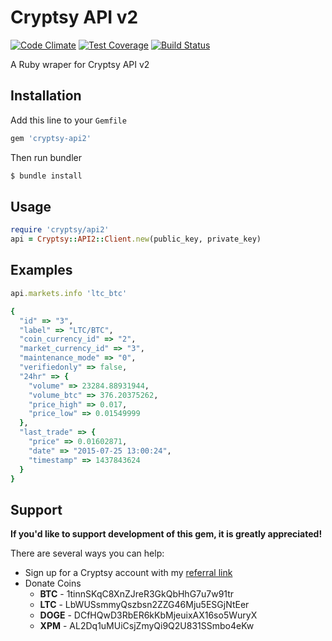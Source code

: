 Cryptsy API v2
==============
[![Code Climate](https://codeclimate.com/github/tinnvec/cryptsy-api2/badges/gpa.svg)](https://codeclimate.com/github/tinnvec/cryptsy-api2)
[![Test Coverage](https://codeclimate.com/github/tinnvec/cryptsy-api2/badges/coverage.svg)](https://codeclimate.com/github/tinnvec/cryptsy-api2/coverage)
[![Build Status](https://travis-ci.org/tinnvec/cryptsy-api2.svg)](https://travis-ci.org/tinnvec/cryptsy-api2)  

A Ruby wraper for Cryptsy API v2

Installation
------------
Add this line to your `Gemfile`
```ruby
gem 'cryptsy-api2'
```
Then run bundler
```bash
$ bundle install
```

Usage
-----
```ruby
require 'cryptsy/api2'
api = Cryptsy::API2::Client.new(public_key, private_key)
```

Examples
--------
```ruby
api.markets.info 'ltc_btc'

{
  "id" => "3",
  "label" => "LTC/BTC",
  "coin_currency_id" => "2",
  "market_currency_id" => "3",
  "maintenance_mode" => "0",
  "verifiedonly" => false,
  "24hr" => {
    "volume" => 23284.88931944,
    "volume_btc" => 376.20375262,
    "price_high" => 0.017,
    "price_low" => 0.01549999
  },
  "last_trade" => {
    "price" => 0.01602871,
    "date" => "2015-07-25 13:00:24",
    "timestamp" => 1437843624
  }
}
```

Support
-------
**If you'd like to support development of this gem, it is greatly appreciated!**  

There are several ways you can help:
* Sign up for a Cryptsy account with my [referral link](https://www.cryptsy.com/users/register?refid=334408)
* Donate Coins
  * **BTC** - 1tinnSKqC8XnZJreR3GkQbHhG7u7w91tr
  * **LTC** - LbWUSsmmyQszbsn2ZZG46Mju5ESGjNtEer
  * **DOGE** - DCfHQwD3RbER6kKbMjeuixAX16so5WuryX
  * **XPM** - AL2Dq1uMUiCsjZmyQi9Q2U831SSmbo4eKw
